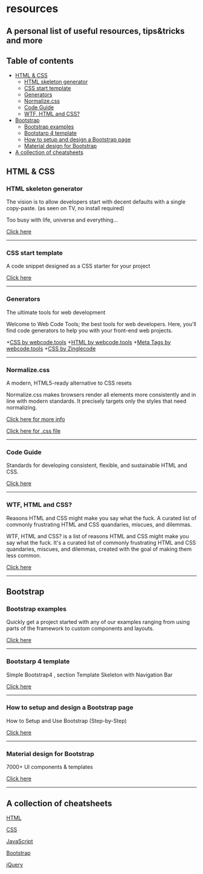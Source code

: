 # resources
## A personal list of useful resources, tips&tricks and more

## Table of contents
  * [HTML & CSS](#html---css)
    + [HTML skeleton generator](#html-skeleton-generator)
    + [CSS start template](#css-start-template)
    + [Generators](#generators)
    + [Normalize.css](#normalizecss)
    + [Code Guide](#code-guide)
    + [WTF, HTML and CSS?](#wtf--html-and-css-)
  * [Bootstrap](#bootstrap)
    + [Bootstrap examples](#bootstrap-examples)
    + [Bootstarp 4 template](#bootstarp-4-template)
    + [How to setup and design a Bootstrap page](#how-to-setup-and-design-a-bootstrap-page)
    + [Material design for Bootstrap](#material-design-for-bootstrap)
  * [A collection of cheatsheets](#a-collection-of-cheatsheets)



## HTML & CSS

### HTML skeleton generator

The vision is to allow developers start with decent defaults with a single copy-paste. (as seen on TV, no install required)

Too busy with life, universe and everything...

[Click here](http://htmlshell.com/)

___________________________________________________________________________________________________________________________

### CSS start template

A code snippet designed as a CSS starter for your project

[Click here](https://gist.github.com/vrushank-snippets/2594175)

___________________________________________________________________________________________________________________________
### Generators

The ultimate tools for web development

Welcome to Web Code Tools; the best tools for web developers. Here, you’ll find code generators to help you with your front-end web projects.

+[CSS by webcode.tools](https://webcode.tools/generators/css)
+[HTML by webcode.tools](https://webcode.tools/generators/html)
+[Meta Tags by webcode.tools](https://webcode.tools/generators/meta-tags)
+[CSS by Zinglecode](https://css-generator.netlify.app/)


___________________________________________________________________________________________________________________________



### Normalize.css

A modern, HTML5-ready alternative to CSS resets

Normalize.css makes browsers render all elements more consistently and in line with modern standards. It precisely targets only the styles that need normalizing.

[Click here for more info](https://necolas.github.io/normalize.css/)

[Click here for .css file](https://github.com/necolas/normalize.css/blob/master/normalize.css)

___________________________________________________________________________________________________________________________

### Code Guide

Standards for developing consistent, flexible, and sustainable HTML and CSS.

[Click here](https://codeguide.co/)


___________________________________________________________________________________________________________________________


### WTF, HTML and CSS?

Reasons HTML and CSS might make you say what the fuck. A curated list of commonly frustrating HTML and CSS quandaries, miscues, and dilemmas.

WTF, HTML and CSS? is a list of reasons HTML and CSS might make you say what the fuck. It's a curated list of commonly frustrating HTML and CSS quandaries, miscues, and dilemmas, created with the goal of making them less common.

[Click here](http://wtfhtmlcss.com/)


___________________________________________________________________________________________________________________________


## Bootstrap

### Bootstrap examples

Quickly get a project started with any of our examples ranging from using parts of the framework to custom components and layouts.

[Click here](https://getbootstrap.com/docs/4.0/examples/)

___________________________________________________________________________________________________________________________

### Bootstarp 4 template

Simple Bootstrap4 , section Template Skeleton with Navigation Bar

[Click here](https://github.com/Abhi5h3k/Bootstrap-4-skeleton-theme)

___________________________________________________________________________________________________________________________

### How to setup and design a Bootstrap page

How to Setup and Use Bootstrap (Step-by-Step)

[Click here](https://websitesetup.org/bootstrap-tutorial-for-beginners/)

___________________________________________________________________________________________________________________________

### Material design for Bootstrap

7000+ UI components & templates

[Click here](https://mdbootstrap.com/)

___________________________________________________________________________________________________________________________

## A collection of cheatsheets

[HTML](https://htmlcheatsheet.com/)

[CSS](https://htmlcheatsheet.com/css/)

[JavaScript](https://htmlcheatsheet.com/js/)

[Bootstrap](https://hackerthemes.com/bootstrap-cheatsheet/)

[jQuery](https://htmlcheatsheet.com/jquery/)
